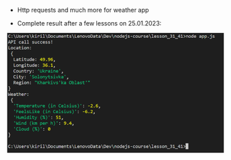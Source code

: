 - Http requests and much more for weather app

- Complete result after a few lessons on 25.01.2023:

![](https://github.com/swifty94/nodejs-course/blob/master/lesson_31_41/result.png)